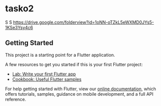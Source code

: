# tasko2

S S
https://drive.google.com/folderview?id=1oNN-oTZkL5eWXMD0JYs5-1KSe3Ysy4c6

## Getting Started

This project is a starting point for a Flutter application.

A few resources to get you started if this is your first Flutter project:

- [Lab: Write your first Flutter app](https://flutter.dev/docs/get-started/codelab)
- [Cookbook: Useful Flutter samples](https://flutter.dev/docs/cookbook)

For help getting started with Flutter, view our
[online documentation](https://flutter.dev/docs), which offers tutorials,
samples, guidance on mobile development, and a full API reference.
